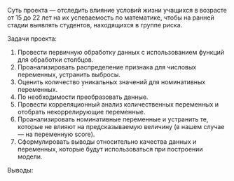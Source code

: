 Суть проекта — отследить влияние условий жизни учащихся в возрасте от 15 до 22 лет на их успеваемость по математике, чтобы на ранней стадии выявлять студентов, находящихся в группе риска.

Задачи проекта:
1. Провести первичную обработку данных с использованием функций для обработки столбцов.
2. Проанализировать распределение признака для числовых переменных, устранить выбросы.
3. Оценить количество уникальных значений для номинативных переменных.
4. По необходимости преобразовать данные.
5. Провести корреляционный анализ количественных переменных и отобрать некоррелирующие переменные.
6. Проанализировать номинативные переменные и устранить те, которые не влияют на предсказываемую величину (в нашем случае — на переменную score).
7. Сформулировать выводы относительно качества данных и переменных, которые будут использоваться при построении модели.

Выводы:
